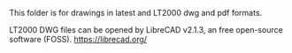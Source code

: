 This folder is for drawings in latest and LT2000 dwg and pdf formats. 

LT2000 DWG files can be opened by LibreCAD v2.1.3, an free open-source software (FOSS). 
https://librecad.org/
